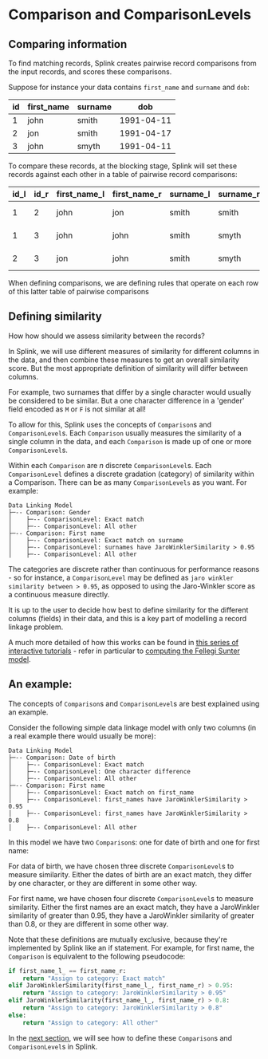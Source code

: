 # Comparison and ComparisonLevels



## Comparing information

To find matching records, Splink creates pairwise record comparisons from the input records, and scores these comparisons.

Suppose for instance your data contains `first_name` and `surname` and `dob`:

|id |first_name|surname|dob       |
|---|----------|-------|----------|
|1  |john      |smith  |1991-04-11|
|2  |jon       |smith  |1991-04-17|
|3  |john      |smyth  |1991-04-11|

To compare these records, at the blocking stage, Splink will set these records against each other in a table of pairwise record comparisons:

|id_l|id_r|first_name_l|first_name_r|surname_l|surname_r|dob_l     |dob_r     |
|----|----|------------|------------|---------|---------|----------|----------|
|1   |2   |john        |jon         |smith    |smith    |1991-04-11|1991-04-17|
|1   |3   |john        |john        |smith    |smyth    |1991-04-11|1991-04-11|
|2   |3   |jon         |john        |smith    |smyth    |1991-04-17|1991-04-11|


When defining comparisons, we are defining rules that operate on each row of this latter table of pairwise comparisons

## Defining similarity


How how should we assess similarity between the records?

In Splink, we will use different measures of similarity for different columns in the data, and then combine these measures to get an overall similarity score.  But the most appropriate definition of similarity will differ between columns.

For example, two surnames that differ by a single character would usually be considered to be similar.  But a one character difference in a 'gender' field encoded as `M` or `F` is not similar at all!

To allow for this, Splink uses the concepts of `Comparison`s and `ComparisonLevel`s.  Each `Comparison` usually measures the similarity of a single column in the data, and each `Comparison` is made up of one or more `ComparisonLevel`s.

Within each `Comparison` are _n_ discrete `ComparisonLevel`s.  Each `ComparisonLevel` defines a discrete gradation (category) of similarity within a Comparison.  There can be as many `ComparisonLevels` as you want. For example:

```
Data Linking Model
├─-- Comparison: Gender
│    ├─-- ComparisonLevel: Exact match
│    ├─-- ComparisonLevel: All other
├─-- Comparison: First name
│    ├─-- ComparisonLevel: Exact match on surname
│    ├─-- ComparisonLevel: surnames have JaroWinklerSimilarity > 0.95
│    ├─-- ComparisonLevel: All other
```

The categories are discrete rather than continuous for performance reasons - so for instance, a `ComparisonLevel` may be defined as `jaro winkler similarity between > 0.95`, as opposed to using the Jaro-Winkler score as a continuous measure directly.

It is up to the user to decide how best to define similarity for the different columns (fields) in their data, and this is a key part of modelling a record linkage problem.

A much more detailed of how this works can be found in [this series of interactive tutorials](https://www.robinlinacre.com/probabilistic_linkage/) - refer in particular to [computing the Fellegi Sunter model](https://www.robinlinacre.com/computing_fellegi_sunter/).

## An example:


The concepts of `Comparison`s and `ComparisonLevel`s are best explained using an example.

Consider the following simple data linkage model with only two columns (in a real example there would usually be more):

```
Data Linking Model
├─-- Comparison: Date of birth
│    ├─-- ComparisonLevel: Exact match
│    ├─-- ComparisonLevel: One character difference
│    ├─-- ComparisonLevel: All other
├─-- Comparison: First name
│    ├─-- ComparisonLevel: Exact match on first_name
│    ├─-- ComparisonLevel: first_names have JaroWinklerSimilarity > 0.95
│    ├─-- ComparisonLevel: first_names have JaroWinklerSimilarity > 0.8
│    ├─-- ComparisonLevel: All other
```


In this model we have two `Comparison`s: one for date of birth and one for first name:

For data of birth, we have chosen three discrete `ComparisonLevel`s to measure similarity.  Either the dates of birth are an exact match, they differ by one character, or they are different in some other way.

For first name, we have chosen four discrete `ComparisonLevel`s to measure similarity.  Either the first names are an exact match, they have a JaroWinkler similarity of greater than 0.95, they have a JaroWinkler similarity of greater than 0.8, or they are different in some other way.

Note that these definitions are mutually exclusive, because they're implemented by Splink like an if statement.  For example, for first name, the `Comparison` is equivalent to the following pseudocode:

```python
if first_name_l_ == first_name_r:
    return "Assign to category: Exact match"
elif JaroWinklerSimilarity(first_name_l_, first_name_r) > 0.95:
    return "Assign to category: JaroWinklerSimilarity > 0.95"
elif JaroWinklerSimilarity(first_name_l_, first_name_r) > 0.8:
    return "Assign to category: JaroWinklerSimilarity > 0.8"
else:
    return "Assign to category: All other"
```

In the [next section](./customising_comparisons.md), we will see how to define these `Comparison`s and `ComparisonLevel`s in Splink.
